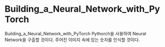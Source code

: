 # Building_a_Neural_Network_with_PyTorch
Building_a_Neural_Network_with_PyTorch Pythorch을 사용하여 Neural Network을 구출할 것이다. 주어진 이미지 속에 있는 숫자를 인식할 것이다.

